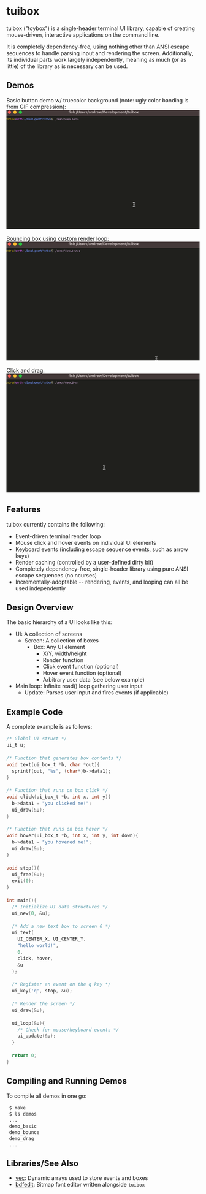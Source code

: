 # tuibox

tuibox ("toybox") is a single-header terminal UI library, capable of creating mouse-driven, interactive applications on the command line.

It is completely dependency-free, using nothing other than ANSI escape sequences to handle parsing input and rendering the screen.  Additionally, its individual parts work largely independently, meaning as much (or as little) of the library as is necessary can be used.

## Demos

Basic button demo w/ truecolor background (note:  ugly color banding is from GIF compression):
![demo_basic.gif](https://github.com/Cubified/tuibox/blob/main/demos/demo_basic.gif)

Bouncing box using custom render loop:
![demo_bounce.gif](https://github.com/Cubified/tuibox/blob/main/demos/demo_bounce.gif)

Click and drag:
![demo_drag.gif](https://github.com/Cubified/tuibox/blob/main/demos/demo_drag.gif)

## Features

tuibox currently contains the following:

- Event-driven terminal render loop
- Mouse click and hover events on individual UI elements
- Keyboard events (including escape sequence events, such as arrow keys)
- Render caching (controlled by a user-defined dirty bit)
- Completely dependency-free, single-header library using pure ANSI escape sequences (no ncurses)
- Incrementally-adoptable -- rendering, events, and looping can all be used independently

## Design Overview

The basic hierarchy of a UI looks like this:

- UI:  A collection of screens
    - Screen:  A collection of boxes
        - Box:  Any UI element
            - X/Y, width/height
            - Render function
            - Click event function (optional)
            - Hover event function (optional)
            - Arbitrary user data (see below example)
- Main loop:  Infinite read() loop gathering user input
    - Update:  Parses user input and fires events (if applicable)

## Example Code

A complete example is as follows:

```c
/* Global UI struct */
ui_t u;

/* Function that generates box contents */
void text(ui_box_t *b, char *out){
  sprintf(out, "%s", (char*)b->data1);
}

/* Function that runs on box click */
void click(ui_box_t *b, int x, int y){
  b->data1 = "you clicked me!";
  ui_draw(&u);
}

/* Function that runs on box hover */
void hover(ui_box_t *b, int x, int y, int down){
  b->data1 = "you hovered me!";
  ui_draw(&u);
}

void stop(){
  ui_free(&u);
  exit(0);
}

int main(){
  /* Initialize UI data structures */
  ui_new(0, &u);

  /* Add a new text box to screen 0 */
  ui_text(
    UI_CENTER_X, UI_CENTER_Y,
    "hello world!",
    0,
    click, hover,
    &u
  );

  /* Register an event on the q key */
  ui_key('q', stop, &u);

  /* Render the screen */
  ui_draw(&u);

  ui_loop(&u){
    /* Check for mouse/keyboard events */
    ui_update(&u);
  }

  return 0;
}
```

## Compiling and Running Demos

To compile all demos in one go:

     $ make
     $ ls demos
     ...
     demo_basic
     demo_bounce
     demo_drag
     ...

## Libraries/See Also

- [vec](https://github.com/rxi/vec):  Dynamic arrays used to store events and boxes
- [bdfedit](https://github.com/Cubified/bdfedit):  Bitmap font editor written alongside `tuibox`
